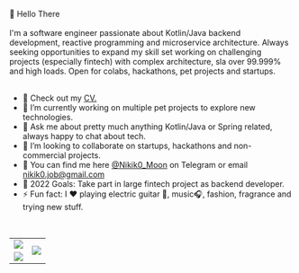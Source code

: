 :wave: Hello There
<br>
<br>
I'm a software engineer passionate about Kotlin/Java backend development, reactive programming and microservice architecture. Always seeking opportunities to
expand my skill set working on challenging projects (especially fintech) with complex architecture, sla over 99.999% and high loads. Open for colabs, hackathons, pet projects and startups.<br/> 
<br>
- :page_with_curl: Check out my <a href="https://nikik0.github.io/my-CV/">CV.</a><br/> 
- 🔭 I’m currently working on multiple pet projects to explore new technologies.<br/>
- 💬 Ask me about pretty much anything Kotlin/Java or Spring related, always happy to chat about tech.<br/> 
- 👯 I’m looking to collaborate on startups, hackathons and non-commercial projects.<br/>
- 📩 You can find me here <a href ="https://t.me/Nikik0_Moon">@Nikik0_Moon</a> on Telegram or email <a href="mailto:nikik0.job@gmail.com">nikik0.job@gmail.com</a> <br/>   
- 🥅 2022 Goals: Take part in large fintech project as backend developer.<br/>
- ⚡ Fun fact: I ❤️ playing electric guitar :guitar:, music🎧, fashion, fragrance and trying new stuff.<br/> 
<br>
<table>
	<tbody>
		<tr>
			<td>
                <img src="https://github-readme-stats.vercel.app/api?username=Nikik0&count_private=true&theme=dark&show_icons=true" align="center"/>
            </td>
			<td rowspan="2">
                <img src="https://spotify-recently-played-readme.vercel.app/api?user=3fmocrfm6tirkgv292q06zdfy&count=10&width=500" align="center"/>
            </td>
		</tr>
		<tr>
			<td>
                <img src="https://github-readme-stats.vercel.app/api/top-langs/?username=Nikik0&theme=dark" align="center"/>
            </td>
		</tr>
	</tbody>
</table>
